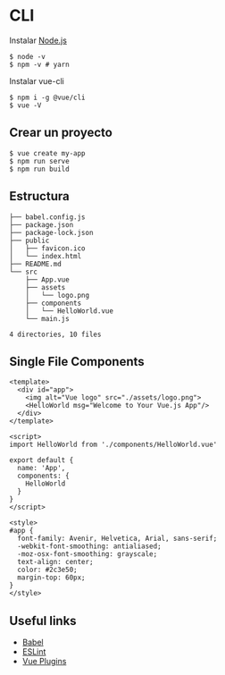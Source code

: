 # CLI

Instalar [Node.js](https://nodejs.org/es/download/)

    $ node -v
    $ npm -v # yarn

Instalar vue-cli

    $ npm i -g @vue/cli
    $ vue -V

## Crear un proyecto

    $ vue create my-app
    $ npm run serve
    $ npm run build

## Estructura
```
├── babel.config.js
├── package.json
├── package-lock.json
├── public
│   ├── favicon.ico
│   └── index.html
├── README.md
└── src
    ├── App.vue
    ├── assets
    │   └── logo.png
    ├── components
    │   └── HelloWorld.vue
    └── main.js

4 directories, 10 files
```


## Single File Components
```vue
<template>
  <div id="app">
    <img alt="Vue logo" src="./assets/logo.png">
    <HelloWorld msg="Welcome to Your Vue.js App"/>
  </div>
</template>

<script>
import HelloWorld from './components/HelloWorld.vue'

export default {
  name: 'App',
  components: {
    HelloWorld
  }
}
</script>

<style>
#app {
  font-family: Avenir, Helvetica, Arial, sans-serif;
  -webkit-font-smoothing: antialiased;
  -moz-osx-font-smoothing: grayscale;
  text-align: center;
  color: #2c3e50;
  margin-top: 60px;
}
</style>

```

## Useful links

- [Babel](https://babeljs.io/)
- [ESLint](https://eslint.org/)
- [Vue Plugins](https://awesomejs.dev/for/vue-cli/)

